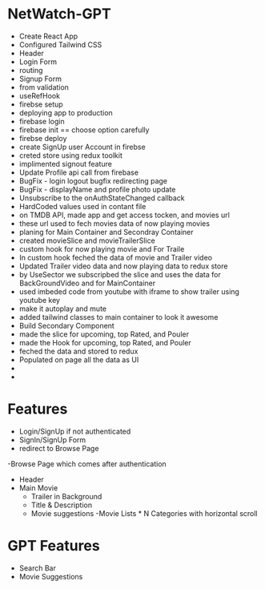 # NetWatch-GPT

- Create React App
- Configured Tailwind CSS
- Header
- Login Form
- routing
- Signup Form
- from validation
- useRefHook
- firebse setup
- deploying app  to production
- firebase login
- firebase init == choose option carefully
- firebse deploy
- create SignUp user Account in firebse
- creted store using redux toolkit 
- implimented signout feature
- Update Profile api call from firebase
- BugFix - login logout bugfix redirecting page
- BugFix - displayName and profile photo update
- Unsubscribe to the onAuthStateChanged callback
- HardCoded values used in contant file
- on TMDB API, made app and get access tocken, and movies url
- these url used to fech movies data of now playing movies
- planing for Main Container and Secondray Container
- created movieSlice and movieTrailerSlice 
- custom hook for now playing movie and For Traile
- In custom hook feched the data of movie and Trailer video
- Updated Trailer video data and now playing data to redux store
- by UseSector we subscripbed the slice and uses the data for BackGroundVideo and for MainContainer
- used imbeded code from youtube with iframe to show trailer using youtube key
- make it autoplay and mute
- added tailwind classes to main container to look it awesome
- Build Secondary Component
- made the slice for upcoming, top Rated, and Pouler
- made the Hook for upcoming, top Rated, and Pouler
- feched the data and stored to redux
- Populated on page all the data as UI
-
-



# Features
- Login/SignUp if not authenticated
- SignIn/SignUp Form
- redirect to Browse Page

-Browse Page which comes after authentication
  - Header
  - Main Movie
    - Trailer in Background
    - Title & Description
    - Movie suggestions
       -Movie Lists * N Categories with horizontal scroll

# GPT Features
   - Search Bar
   - Movie Suggestions

